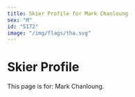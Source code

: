 ```yaml
---
title: Skier Profile for Mark Chanloung
sex: "M"
id: "5172"
image: "/img/flags/tha.svg" 
---
```


# Skier Profile

This page is for: Mark Chanloung.
    